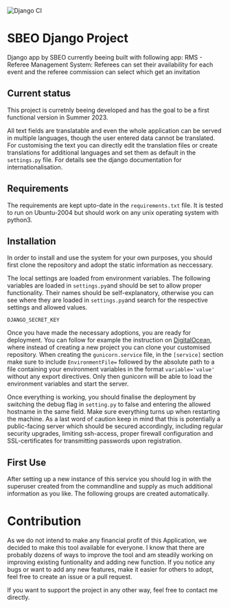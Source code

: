 ![Django CI](https://github.com/flkoch/training_planner/workflows/Django%20CI/badge.svg)
# SBEO Django Project
Django app by SBEO currently beeing built with following app:
RMS - Referee Management System: Referees can set their availability for each event and the referee commission can select which get an invitation

## Current status
This project is curretnly beeing developed and has the goal to be a first functional version in Summer 2023.

All text fields are translatable and even the whole application can be served in multiple languages, though the user entered data cannot be translated. For customising the text you can directly edit the translation files or create translations for additional languages and set them as default in the `settings.py` file. For details see the django documentation for internationalisation.

## Requirements
The requirements are kept upto-date in the `requirements.txt` file. It is tested to run on Ubuntu-2004 but should work on any unix operating system with python3.

## Installation
In order to install and use the system for your own purposes, you should first clone the repository and adopt the static information as neccessary. 

The local settings are loaded from environment variables. The following variables are loaded in `settings.py`and should be set to allow proper functionality. Their names should be self-explanatory, otherwise you can see where they are loaded in `settings.py`and search for the respective settings and allowed values.
```
DJANGO_SECRET_KEY
```
Once you have made the necessary adoptions, you are ready for deployment. You can follow for example the instruction on [DigitalOcean](https://www.digitalocean.com/community/tutorials/how-to-set-up-django-with-postgres-nginx-and-gunicorn-on-ubuntu-18-04), where instead of creating a new project you can clone your customised repository. When creating the `gunicorn.service` file, in the `[service]` section make sure to include `EnvironmentFile=` followed by the absolute path to a file containing your environment variables in the format `variable='value'` without any export directives. Only then gunicorn will be able to load the environment variables and start the server.

Once everything is working, you should finalise the deployment by switching the debug flag in `setting.py` to false and entering the allowed hostname in the same field. Make sure everything turns up when restarting the machine. As a last word of caution keep in mind that this is potentially a public-facing server which should be secured accordingly, including regular security upgrades, limiting ssh-access, proper firewall configuration and SSL-certificates for transmitting passwords upon registration.

## First Use
After setting up a new instance of this service you should log in with the superuser created from the commandline and supply as much additional information as you like. The following groups are created automatically.

# Contribution
As we do not intend to make any financial profit of this Application, we decided to make this tool available for everyone. I know that there are probably dozens of ways to improve the tool and am steadily working on improving existing funtionality and adding new function. If you notice any bugs or want to add any new features, make it easier for others to adopt, feel free to create an issue or a pull request.

If you want to support the project in any other way, feel free to contact me directly.